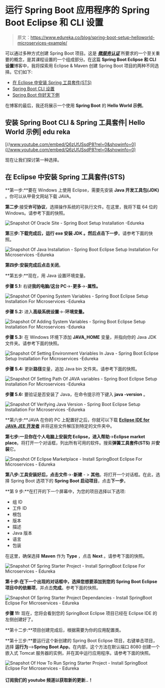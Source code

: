# 运行 Spring Boot 应用程序的 Spring Boot Eclipse 和 CLI 设置

> 原文：<https://www.edureka.co/blog/spring-boot-setup-helloworld-microservices-example/>

可以通过多种方式创建 Spring Boot 项目。这是 [***微服务认证***](https://www.edureka.co/microservices-architecture-training) 所要求的一个至关重要的概念，是其课程设置的一个组成部分。在这篇 **Spring Boot Eclipse 和 CLI 设置**博客中，我将探索用 Eclipse & Maven 创建 Spring Boot 项目的两种不同选择。它们如下:

*   [在 Eclipse 中安装 Spring 工具套件(STS)](#InstallSpringToolSuite(STS)inEclipse)
*   [Spring Boot CLI 设置](#RunApplicationsUsingSpringBootCLI&Maven)
*   [Spring Boot 你好天下例](#SpringBootHelloWorldExample)

在博客的最后，我还将展示一个使用 **Spring Boot** 的 **Hello World 示例**。

## **安装 Spring Boot CLI & Spring 工具套件| Hello World 示例| edu reka**

[//www.youtube.com/embed/Q6zUfJSsdP8?rel=0&showinfo=0](//www.youtube.com/embed/Q6zUfJSsdP8?rel=0&showinfo=0)

现在让我们探讨第一种选择。

## **在 Eclipse 中安装 Spring 工具套件(STS)**

**第一步:**要在 Windows 上使用 Eclipse，需要先安装 **Java 开发工具包(JDK)** 。你可以从甲骨文网站下载 JAVA。

**第二步**:接受**许可协议**，选择操作系统的可执行文件。在这里，我将下载 64 位的 Windows。请参考下面的快照。

![Snapshot Of Oracle Site - Spring Boot Setup Installation -Edureka](img/cd61641176efa4d2617a006fb7c4dc93.png)

**第三步:**下载完成后，**运行 exe 安装 JDK** 。然后点击**下一步**。请参考下面的快照。

![Snapshot Of Java Installation - Spring Boot Eclipse Setup Installation For Microservices -Edureka](img/625b9993cfd563d38e4f14411cd08d6b.png)

**第四步:**安装完成后点击**关闭**。

**第五步:**现在，用 Java 设置环境变量。

**步骤 5.1:** 右键**我的电脑/这台 PC**->-**更多**->-**属性。**

![Snapshot Of Opening System Variables - Spring Boot Eclipse Setup Installation For Microservices -Edureka](img/48a255fe157cf323579a986953daaf4e.png)

**步骤 5.2:** 进入**高级系统设置**->-**环境变量。**

![Snapshot Of Adding System Variables - Spring Boot Eclipse Setup Installation For Microservices -Edureka](img/ac91cf5fce1b89de350b6216f538efc9.png)

**步骤 5.3:** 在 Windows 环境下添加 **JAVA_HOME** 变量，并指向你的 Java JDK 文件夹。请参考下面的快照。

![Snapshot Of Setting Environment Variables In Java - Spring Boot Eclipse Setup Installation For Microservices -Edureka](img/804143a41301792bbc5b9cd01c143c61.png)

**步骤 5.4:** 更新**路径**变量，追加 Java bin 文件夹。请参考下面的快照。

![Snapshot Of Setting Path Of JAVA variables - Spring Boot Eclipse Setup Installation For Microservices -Edureka](img/047d0a637675ce7245668ae42b9de82c.png)

**步骤 5.6:** 要验证是否安装了 Java，在命令提示符下键入 **java -version** 。

![Snapshot Of Verifying Java Version - Spring Boot Eclipse Setup Installation For Microservices -Edureka](img/ca6566eb48de736829aee559805f4e55.png)

**第六步:**JAVA 在你的 PC 上配置好之后，你就可以下载 [**Eclipse IDE for JAVA JEE 开发者**](https://www.eclipse.org/downloads/) 并将这些文件解压到特定的文件夹中。

**第七步:**一旦你在个人电脑上安装完 Eclipse，进入**帮助**->**Eclipse market place**。将打开一个对话框，列出所有可用的软件。搜索**弹簧工具套件(STS)** 并**安装**它。

![Snapshot Of Eclipse Marketplace - Install SpringBoot Eclipse For Microservices - Edureka](img/e162b7f7fc73b0ce69d168956ecdf18f.png)

**第八步:**工具安装好后，点击**文件**->-**新建** - > **其他**。将打开一个对话框。在此，选择 Spring Boot 选项下的 **Spring Boot 启动项目**，点击**下一步**。

**第 9 步:**在打开的下一个屏幕中，为您的项目选择以下选项:

*   组 ID
*   工件 ID
*   根包
*   版本
*   描述
*   Java 版本
*   语言
*   包装

在这里，确保选择 **Maven** 作为 **Type** ，点击 **Next** 。请参考下面的快照。

![Snapshot Of Spring Starter Project - Install SpringBoot Eclipse For Microservices - Edureka](img/5fac900632b40639d88c2ae3973f34d4.png)

**第十步:**在下一个出现的对话框中，选择您想要添加到您的 Spring Boot Eclipse 项目中的**依赖项**，并点击**完成**。参考下面的快照。

![Snapshot Of Spring Starter Project Dependancies - Install SpringBoot Eclipse For Microservices - Edureka](img/e9202cda297594175249e5443da84330.png)

**步骤 11:** 现在，您将会看到您的 SpringBoot Eclipse 项目已经在 Eclipse IDE 的左侧创建好了。

**第十二步:**项目创建完成后，根据需要为你的应用配置类。

**第十三步:**要运行这个新创建的 Spring Boot Eclipse 项目，右键单击项目，选择 **运行为**–>**Spring Boot App**。在内部，这个方法在默认端口 8080 创建一个嵌入式 Tomcat 服务器的实例，并在其中运行应用程序。请参考下面的快照。

![Snapshot Of How To Run Spring Starter Project - Install SpringBoot Eclipse For Microservices - Edureka](img/54d728fa3fde98b2a80e4ae93462a3b3.png)

#### 订阅我们的 youtube 频道以获取新的更新..！
